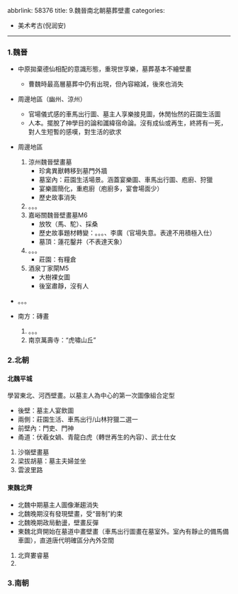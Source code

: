 abbrlink: 58376
title: 9.魏晉南北朝墓葬壁畫
categories:
  - 美术考古(倪润安)
---
### 1.魏晉

- 中原拋棄德仙相配的意識形態，重現世享樂，墓葬基本不繪壁畫
	- 曹魏時最高層墓葬中仍有出現，但內容縮減，後來也消失
- 周邊地區（幽州、涼州）
	- 官場儀式感的車馬出行圖、墓主人享樂接見圖，休閒怡然的莊園生活圖
	- 人本。擺脫了神學目的論和讖緯宿命論。沒有成仙或再生，終將有一死，對人生短暫的感嘆，對生活的欲求

- 周邊地區
	1. 涼州魏晉壁畫墓
		- 珍禽異獸轉移到墓門外牆
		- 墓室內：莊園生活場景。涵蓋宴樂圖、車馬出行圖、庖廚、狩獵
		- 宴樂圖簡化，重庖廚（庖廚多，宴會場面少）
		- 歷史故事消失
	2. 。。。
	3. 嘉峪關魏晉壁畫墓M6
		- 放牧（馬、駝）、採桑
		- 歷史故事題材轉變：。。。、李廣（官場失意。表達不用積極入仕）
		- 墓頂：蓮花鑿井（不表達天象）
	4. 。。。
		- 莊園：有糧倉
	5. 酒泉丁家閘M5
		- 大樹裸女圖
		- 後室肅靜，沒有人
- 。。。
- 南方：磚畫
	1. 。。。
	2. 南京萬壽寺：“虎嘯山丘”

### 2.北朝

#### 北魏平城

學習東北、河西壁畫。以墓主人為中心的第一次圖像組合定型

- 後壁：墓主人宴飲圖
- 兩側：莊園生活、車馬出行/山林狩獵二選一
- 前壁內：門吏、門神
- 甬道：伏羲女媧、青龍白虎（轉世再生的內容）、武士仕女

1. 沙嶺壁畫墓
2. 梁拔胡墓：墓主夫婦並坐
3. 雲波里路

#### 東魏北齊

- 北魏中期墓主人圖像漸趨消失
- 北魏晚期沒有發現壁畫，受“晉制”約束
- 北魏晚期政局動盪，壁畫反彈
- 東魏北齊開始在墓道中畫壁畫（車馬出行圖畫在墓室外。室內有靜止的備馬備車圖），直道唐代明確區分內外空間

1. 北齊婁睿墓
2. 

### 3.南朝